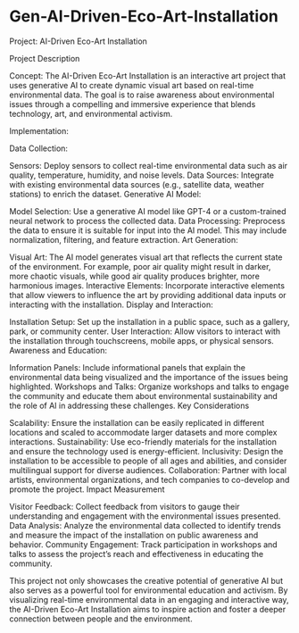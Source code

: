 # Gen-AI-Driven-Eco-Art-Installation
Project: AI-Driven Eco-Art Installation

Project Description

Concept: The AI-Driven Eco-Art Installation is an interactive art project that uses generative AI to create dynamic visual art based on real-time environmental data. The goal is to raise awareness about environmental issues through a compelling and immersive experience that blends technology, art, and environmental activism.

Implementation:

Data Collection:

Sensors: Deploy sensors to collect real-time environmental data such as air quality, temperature, humidity, and noise levels.
Data Sources: Integrate with existing environmental data sources (e.g., satellite data, weather stations) to enrich the dataset.
Generative AI Model:

Model Selection: Use a generative AI model like GPT-4 or a custom-trained neural network to process the collected data.
Data Processing: Preprocess the data to ensure it is suitable for input into the AI model. This may include normalization, filtering, and feature extraction.
Art Generation:

Visual Art: The AI model generates visual art that reflects the current state of the environment. For example, poor air quality might result in darker, more chaotic visuals, while good air quality produces brighter, more harmonious images.
Interactive Elements: Incorporate interactive elements that allow viewers to influence the art by providing additional data inputs or interacting with the installation.
Display and Interaction:

Installation Setup: Set up the installation in a public space, such as a gallery, park, or community center.
User Interaction: Allow visitors to interact with the installation through touchscreens, mobile apps, or physical sensors.
Awareness and Education:

Information Panels: Include informational panels that explain the environmental data being visualized and the importance of the issues being highlighted.
Workshops and Talks: Organize workshops and talks to engage the community and educate them about environmental sustainability and the role of AI in addressing these challenges.
Key Considerations

Scalability: Ensure the installation can be easily replicated in different locations and scaled to accommodate larger datasets and more complex interactions.
Sustainability: Use eco-friendly materials for the installation and ensure the technology used is energy-efficient.
Inclusivity: Design the installation to be accessible to people of all ages and abilities, and consider multilingual support for diverse audiences.
Collaboration: Partner with local artists, environmental organizations, and tech companies to co-develop and promote the project.
Impact Measurement

Visitor Feedback: Collect feedback from visitors to gauge their understanding and engagement with the environmental issues presented.
Data Analysis: Analyze the environmental data collected to identify trends and measure the impact of the installation on public awareness and behavior.
Community Engagement: Track participation in workshops and talks to assess the project’s reach and effectiveness in educating the community.

This project not only showcases the creative potential of generative AI but also serves as a powerful tool for environmental education and activism. By visualizing real-time environmental data in an engaging and interactive way, the AI-Driven Eco-Art Installation aims to inspire action and foster a deeper connection between people and the environment.
